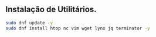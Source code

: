 ## Instalação de Utilitários.

```bash
sudo dnf update -y
sudo dnf install htop nc vim wget lynx jq terminator -y
```